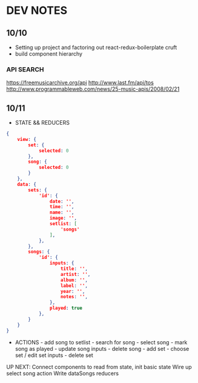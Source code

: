 # DEV NOTES

## 10/10
- Setting up project and factoring out react-redux-boilerplate cruft
- build component hierarchy

### API SEARCH
https://freemusicarchive.org/api
http://www.last.fm/api/tos
http://www.programmableweb.com/news/25-music-apis/2008/02/21

## 10/11
- STATE && REDUCERS

```JSON
{
	view: {
		set: {
			selected: 0 
		},
		song: {
			selected: 0
		}
	},
	data: {
		sets: {
			'id': {
				date: '',
				time: '',
				name: '',
				image: '',
				setlist: [
					'songs'
				],
			},
		},
		songs: {
			'id': {
				inputs: {
					title: '',
					artist: '',
					album: '',
					label: '',
					year: '',
					notes: '',
				},
				played: true
			},
		}
	}
}
```

- ACTIONS
		-	add song to setlist
		- search for song
		- select song
		- mark song as played
		-	update song inputs
		-	delete song
		- add set
		- choose set / edit set inputs
		- delete set

UP NEXT:
Connect components to read from state, init basic state
Wire up select song action
Write dataSongs reducers
